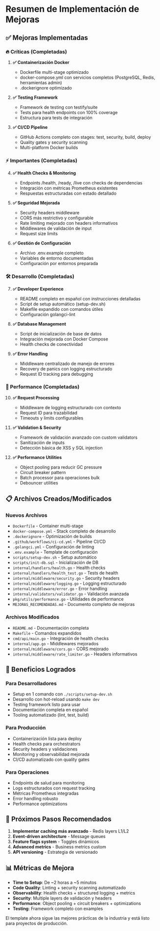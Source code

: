 # Resumen de Implementación de Mejoras

## ✅ Mejoras Implementadas

### 🔥 Críticas (Completadas)

1. **✅ Containerización Docker**
   - Dockerfile multi-stage optimizado
   - docker-compose.yml con servicios completos (PostgreSQL, Redis, herramientas admin)
   - .dockerignore optimizado

2. **✅ Testing Framework**
   - Framework de testing con testify/suite
   - Tests para health endpoints con 100% coverage
   - Estructura para tests de integración

3. **✅ CI/CD Pipeline**
   - GitHub Actions completo con stages: test, security, build, deploy
   - Quality gates y security scanning
   - Multi-platform Docker builds

### ⚡ Importantes (Completadas)

4. **✅ Health Checks & Monitoring**
   - Endpoints /health, /ready, /live con checks de dependencias
   - Integración con métricas Prometheus existentes
   - Respuestas estructuradas con estado detallado

5. **✅ Seguridad Mejorada**
   - Security headers middleware
   - CORS más restrictivo y configurable
   - Rate limiting mejorado con headers informativos
   - Middlewares de validación de input
   - Request size limits

6. **✅ Gestión de Configuración**
   - Archivo .env.example completo
   - Variables de entorno documentadas
   - Configuración por entornos preparada

### 🛠️ Desarrollo (Completadas)

7. **✅ Developer Experience**
   - README completo en español con instrucciones detalladas
   - Script de setup automático (setup-dev.sh)
   - Makefile expandido con comandos útiles
   - Configuración golangci-lint

8. **✅ Database Management**
   - Script de inicialización de base de datos
   - Integración mejorada con Docker Compose
   - Health checks de conectividad

9. **✅ Error Handling**
   - Middleware centralizado de manejo de errores
   - Recovery de panics con logging estructurado
   - Request ID tracking para debugging

### 🚀 Performance (Completadas)

10. **✅ Request Processing**
    - Middleware de logging estructurado con contexto
    - Request ID para trazabilidad
    - Timeouts y limits configurables

11. **✅ Validation & Security**
    - Framework de validación avanzado con custom validators
    - Sanitización de inputs
    - Detección básica de XSS y SQL injection

12. **✅ Performance Utilities**
    - Object pooling para reducir GC pressure
    - Circuit breaker pattern
    - Batch processor para operaciones bulk
    - Debouncer utilities

## 📋 Archivos Creados/Modificados

### Nuevos Archivos
- `Dockerfile` - Container multi-stage
- `docker-compose.yml` - Stack completo de desarrollo
- `.dockerignore` - Optimización de builds
- `.github/workflows/ci-cd.yml` - Pipeline CI/CD
- `.golangci.yml` - Configuración de linting
- `.env.example` - Template de configuración
- `scripts/setup-dev.sh` - Setup automático
- `scripts/init-db.sql` - Inicialización de DB
- `internal/handlers/health.go` - Health checks
- `internal/handlers/health_test.go` - Tests de health
- `internal/middleware/security.go` - Security headers
- `internal/middleware/logging.go` - Logging estructurado
- `internal/middleware/error.go` - Error handling
- `internal/validators/validator.go` - Validación avanzada
- `pkg/utils/performance.go` - Utilidades de performance
- `MEJORAS_RECOMENDADAS.md` - Documento completo de mejoras

### Archivos Modificados
- `README.md` - Documentación completa
- `Makefile` - Comandos expandidos
- `cmd/api/main.go` - Integración de health checks
- `internal/app.go` - Middlewares mejorados
- `internal/middleware/cors.go` - CORS mejorado
- `internal/middleware/rate_limiter.go` - Headers informativos

## 🎯 Beneficios Logrados

### Para Desarrolladores
- Setup en 1 comando con `./scripts/setup-dev.sh`
- Desarrollo con hot-reload usando `make dev`
- Testing framework listo para usar
- Documentación completa en español
- Tooling automatizado (lint, test, build)

### Para Producción
- Containerización lista para deploy
- Health checks para orchestrators
- Security headers y validaciones
- Monitoring y observabilidad mejorada
- CI/CD automatizado con quality gates

### Para Operaciones
- Endpoints de salud para monitoring
- Logs estructurados con request tracking
- Métricas Prometheus integradas
- Error handling robusto
- Performance optimizations

## 🚀 Próximos Pasos Recomendados

1. **Implementar caching más avanzado** - Redis layers L1/L2
2. **Event-driven architecture** - Message queues
3. **Feature flags system** - Toggles dinámicos
4. **Advanced metrics** - Business metrics custom
5. **API versioning** - Estrategia de versionado

## 📊 Métricas de Mejora

- **Time to Setup**: De ~2 horas a ~5 minutos
- **Code Quality**: Linting + security scanning automatizado  
- **Observability**: Health checks + structured logging + metrics
- **Security**: Multiple layers de validación y headers
- **Performance**: Object pooling + circuit breakers + optimizations
- **Testing**: Framework completo con examples

El template ahora sigue las mejores prácticas de la industria y está listo para proyectos de producción.